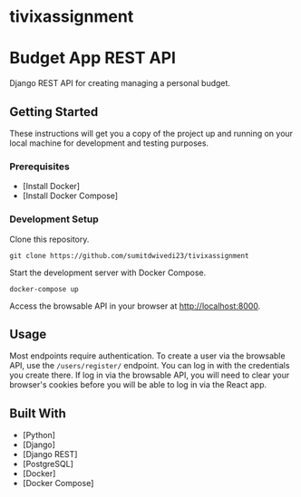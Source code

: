 # tivixassignment


# Budget App REST API

Django REST API for creating managing a personal budget.

## Getting Started

These instructions will get you a copy of the project up and running on your local machine for development and testing purposes. 
### Prerequisites

* [Install Docker]
* [Install Docker Compose]

### Development Setup

Clone this repository.

```
git clone https://github.com/sumitdwivedi23/tivixassignment
```

Start the development server with Docker Compose.

```
docker-compose up
```

Access the browsable API in your browser at [http://localhost:8000](http://localhost:8000).

## Usage

Most endpoints require authentication. To create a user via the browsable API, use the `/users/register/` endpoint. You can log in with the credentials you create there. If log in via the browsable API, you will need to clear your browser's cookies before you will be able to log in via the React app.

## Built With

* [Python]
* [Django]
* [Django REST]
* [PostgreSQL]
* [Docker]
* [Docker Compose]
